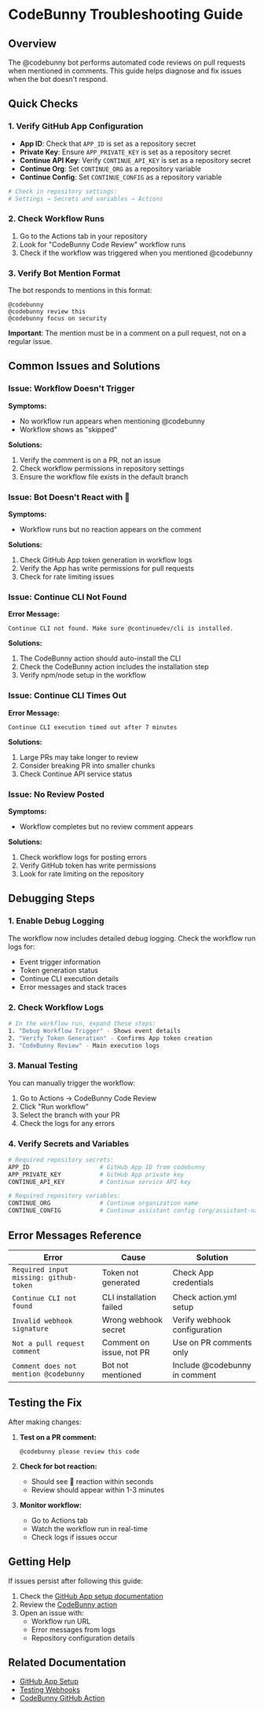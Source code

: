 # CodeBunny Troubleshooting Guide

## Overview
The @codebunny bot performs automated code reviews on pull requests when mentioned in comments. This guide helps diagnose and fix issues when the bot doesn't respond.

## Quick Checks

### 1. Verify GitHub App Configuration
- **App ID**: Check that `APP_ID` is set as a repository secret
- **Private Key**: Ensure `APP_PRIVATE_KEY` is set as a repository secret
- **Continue API Key**: Verify `CONTINUE_API_KEY` is set as a repository secret
- **Continue Org**: Set `CONTINUE_ORG` as a repository variable
- **Continue Config**: Set `CONTINUE_CONFIG` as a repository variable

```bash
# Check in repository settings:
# Settings → Secrets and variables → Actions
```

### 2. Check Workflow Runs
1. Go to the Actions tab in your repository
2. Look for "CodeBunny Code Review" workflow runs
3. Check if the workflow was triggered when you mentioned @codebunny

### 3. Verify Bot Mention Format
The bot responds to mentions in this format:
```
@codebunny
@codebunny review this
@codebunny focus on security
```

**Important**: The mention must be in a comment on a pull request, not on a regular issue.

## Common Issues and Solutions

### Issue: Workflow Doesn't Trigger

**Symptoms:**
- No workflow run appears when mentioning @codebunny
- Workflow shows as "skipped"

**Solutions:**
1. Verify the comment is on a PR, not an issue
2. Check workflow permissions in repository settings
3. Ensure the workflow file exists in the default branch

### Issue: Bot Doesn't React with 👀

**Symptoms:**
- Workflow runs but no reaction appears on the comment

**Solutions:**
1. Check GitHub App token generation in workflow logs
2. Verify the App has write permissions for pull requests
3. Check for rate limiting issues

### Issue: Continue CLI Not Found

**Error Message:**
```
Continue CLI not found. Make sure @continuedev/cli is installed.
```

**Solutions:**
1. The CodeBunny action should auto-install the CLI
2. Check the CodeBunny action includes the installation step
3. Verify npm/node setup in the workflow

### Issue: Continue CLI Times Out

**Error Message:**
```
Continue CLI execution timed out after 7 minutes
```

**Solutions:**
1. Large PRs may take longer to review
2. Consider breaking PR into smaller chunks
3. Check Continue API service status

### Issue: No Review Posted

**Symptoms:**
- Workflow completes but no review comment appears

**Solutions:**
1. Check workflow logs for posting errors
2. Verify GitHub token has write permissions
3. Look for rate limiting on the repository

## Debugging Steps

### 1. Enable Debug Logging
The workflow now includes detailed debug logging. Check the workflow run logs for:
- Event trigger information
- Token generation status
- Continue CLI execution details
- Error messages and stack traces

### 2. Check Workflow Logs
```bash
# In the workflow run, expand these steps:
1. "Debug Workflow Trigger" - Shows event details
2. "Verify Token Generation" - Confirms App token creation
3. "CodeBunny Review" - Main execution logs
```

### 3. Manual Testing
You can manually trigger the workflow:
1. Go to Actions → CodeBunny Code Review
2. Click "Run workflow"
3. Select the branch with your PR
4. Check the logs for any errors

### 4. Verify Secrets and Variables
```bash
# Required repository secrets:
APP_ID                    # GitHub App ID from codebunny
APP_PRIVATE_KEY           # GitHub App private key
CONTINUE_API_KEY          # Continue service API key

# Required repository variables:
CONTINUE_ORG              # Continue organization name
CONTINUE_CONFIG           # Continue assistant config (org/assistant-name)
```

## Error Messages Reference

| Error | Cause | Solution |
|-------|-------|----------|
| `Required input missing: github-token` | Token not generated | Check App credentials |
| `Continue CLI not found` | CLI installation failed | Check action.yml setup |
| `Invalid webhook signature` | Wrong webhook secret | Verify webhook configuration |
| `Not a pull request comment` | Comment on issue, not PR | Use on PR comments only |
| `Comment does not mention @codebunny` | Bot not mentioned | Include @codebunny in comment |

## Testing the Fix

After making changes:

1. **Test on a PR comment:**
   ```
   @codebunny please review this code
   ```

2. **Check for bot reaction:**
   - Should see 👀 reaction within seconds
   - Review should appear within 1-3 minutes

3. **Monitor workflow:**
   - Go to Actions tab
   - Watch the workflow run in real-time
   - Check logs if issues occur

## Getting Help

If issues persist after following this guide:

1. Check the [GitHub App setup documentation](./setup.md)
2. Review the [CodeBunny action](https://github.com/bdougie/codebunny)
3. Open an issue with:
   - Workflow run URL
   - Error messages from logs
   - Repository configuration details

## Related Documentation

- [GitHub App Setup](./setup.md)
- [Testing Webhooks](./test-webhook.md)
- [CodeBunny GitHub Action](https://github.com/bdougie/codebunny)